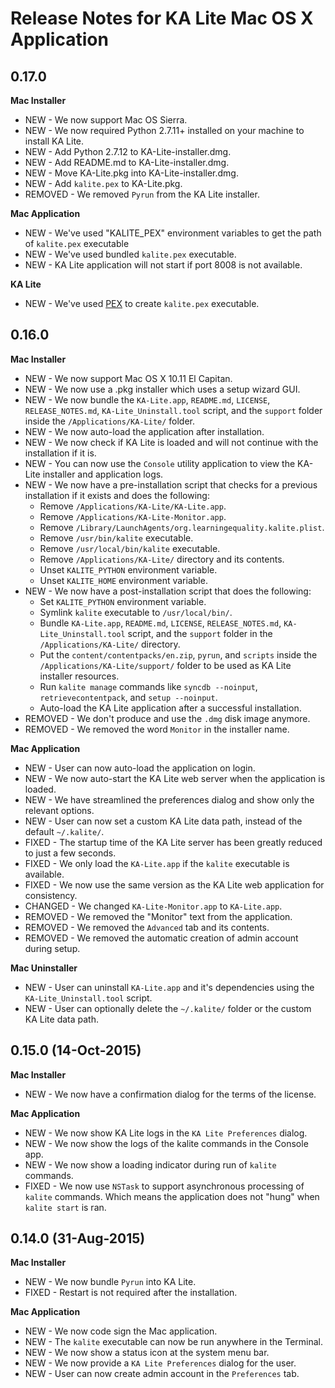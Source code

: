 Release Notes for KA Lite Mac OS X Application
==============================================

0.17.0
------

**Mac Installer**

* NEW - We now support Mac OS Sierra.
* NEW - We now required Python 2.7.11+ installed on your machine to install KA Lite.
* NEW - Add Python 2.7.12 to KA-Lite-installer.dmg.
* NEW - Add README.md to KA-Lite-installer.dmg.
* NEW - Move KA-Lite.pkg into KA-Lite-installer.dmg.
* NEW - Add `kalite.pex` to KA-Lite.pkg.
* REMOVED - We removed `Pyrun` from the KA Lite installer.

**Mac Application**
* NEW - We've used "KALITE_PEX" environment variables to get the path of `kalite.pex` executable
* NEW - We've used bundled `kalite.pex` executable.
* NEW - KA Lite application will not start if port 8008 is not available.

**KA Lite**
* NEW - We've used [PEX](https://pex.readthedocs.io/en/stable/) to create `kalite.pex` executable.


0.16.0
------

**Mac Installer**

* NEW - We now support Mac OS X 10.11 El Capitan.
* NEW - We now use a .pkg installer which uses a setup wizard GUI.
* NEW - We now bundle the `KA-Lite.app`, `README.md`, `LICENSE`, `RELEASE_NOTES.md`, `KA-Lite_Uninstall.tool` script, and the `support` folder inside the `/Applications/KA-Lite/` folder.
* NEW - We now auto-load the application after installation.
* NEW - We now check if KA Lite is loaded and will not continue with the installation if it is.
* NEW - You can now use the `Console` utility application to view the KA-Lite installer and application logs.
* NEW - We now have a pre-installation script that checks for a previous installation if it exists and does the following:
  - Remove `/Applications/KA-Lite/KA-Lite.app`.
  - Remove `/Applications/KA-Lite-Monitor.app`.
  - Remove `/Library/LaunchAgents/org.learningequality.kalite.plist`.
  - Remove `/usr/bin/kalite` executable.
  - Remove `/usr/local/bin/kalite` executable. 
  - Remove `/Applications/KA-Lite/` directory and its contents.
  - Unset `KALITE_PYTHON` environment variable.
  - Unset `KALITE_HOME` environment variable.
* NEW - We now have a post-installation script that does the following:
  - Set `KALITE_PYTHON` environment variable.
  - Symlink `kalite` executable to `/usr/local/bin/`.
  - Bundle `KA-Lite.app`, `README.md`, `LICENSE`, `RELEASE_NOTES.md`, `KA-Lite_Uninstall.tool` script, and the `support` folder in the `/Applications/KA-Lite/` directory.
  - Put the `content/contentpacks/en.zip`, `pyrun`, and `scripts` inside the `/Applications/KA-Lite/support/` folder to be used as KA Lite installer resources.
  - Run `kalite manage` commands like `syncdb --noinput`, `retrievecontentpack`, and `setup --noinput`.
  - Auto-load the KA Lite application after a successful installation.
* REMOVED - We don't produce and use the `.dmg` disk image anymore.
* REMOVED - We removed the word `Monitor` in the installer name.

**Mac Application**

* NEW - User can now auto-load the application on login.
* NEW - We now auto-start the KA Lite web server when the application is loaded.
* NEW - We have streamlined the preferences dialog and show only the relevant options.
* NEW - User can now set a custom KA Lite data path, instead of the default `~/.kalite/`.
* FIXED - The startup time of the KA Lite server has been greatly reduced to just a few seconds.
* FIXED - We only load the `KA-Lite.app` if the `kalite` executable is available.
* FIXED - We now use the same version as the KA Lite web application for consistency.
* CHANGED - We changed `KA-Lite-Monitor.app` to `KA-Lite.app`.
* REMOVED - We removed the "Monitor" text from the application.
* REMOVED - We removed the `Advanced` tab and its contents.
* REMOVED - We removed the automatic creation of admin account during setup.
 
**Mac Uninstaller**

* NEW - User can uninstall `KA-Lite.app` and it's dependencies using the `KA-Lite_Uninstall.tool` script.
* NEW - User can optionally delete the `~/.kalite/` folder or the custom KA Lite data path.


0.15.0 (14-Oct-2015)
--------------------

**Mac Installer**

* NEW - We now have a confirmation dialog for the terms of the license.

**Mac Application**

* NEW - We now show KA Lite logs in the `KA Lite Preferences` dialog.
* NEW - We now show the logs of the kalite commands in the Console app.
* NEW - We now show a loading indicator during run of `kalite` commands.
* FIXED - We now use `NSTask` to support asynchronous processing of `kalite` commands.  Which means the application does not "hung" when `kalite start` is ran.


0.14.0 (31-Aug-2015)
--------------------

**Mac Installer**

* NEW - We now bundle `Pyrun` into KA Lite.
* FIXED - Restart is not required after the installation.

**Mac Application**

* NEW - We now code sign the Mac application.
* NEW - The `kalite` executable can now be run anywhere in the Terminal.
* NEW - We now show a status icon at the system menu bar.
* NEW - We now provide a `KA Lite Preferences` dialog for the user.
* NEW - User can now create admin account in the `Preferences` tab.
